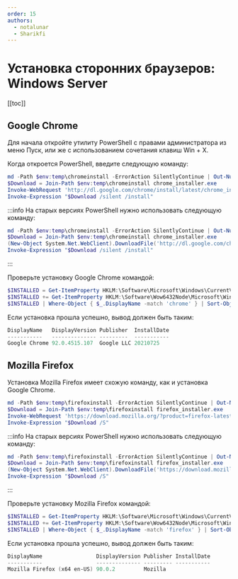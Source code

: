 ```yaml
---
order: 15
authors:
  - notalunar
  - Sharikfi
---
```


# Установка сторонних браузеров: Windows Server

[[toc]]

## Google Chrome

Для начала откройте утилиту PowerShell с правами администратора из меню Пуск, или же с использованием сочетания клавиш Win + X.

Когда откроется PowerShell, введите следующую команду:

```powershell
md -Path $env:temp\chromeinstall -ErrorAction SilentlyContinue | Out-Null
$Download = Join-Path $env:temp\chromeinstall chrome_installer.exe
Invoke-WebRequest 'http://dl.google.com/chrome/install/latest/chrome_installer.exe' -OutFile $Download
Invoke-Expression "$Download /silent /install"
```

:::info
На старых версиях PowerShell нужно использовать следующую команду:

```powershell
md -Path $env:temp\chromeinstall -ErrorAction SilentlyContinue | Out-Null
$Download = Join-Path $env:temp\chromeinstall chrome_installer.exe
(New-Object System.Net.WebClient).DownloadFile('http://dl.google.com/chrome/install/latest/chrome_installer.exe', $Download)
Invoke-Expression "$Download /silent /install"
```

:::

Проверьте установку Google Chrome командой:

```powershell
$INSTALLED = Get-ItemProperty HKLM:\Software\Microsoft\Windows\CurrentVersion\Uninstall\* | Select-Object DisplayName, DisplayVersion, Publisher, InstallDate
$INSTALLED += Get-ItemProperty HKLM:\Software\Wow6432Node\Microsoft\Windows\CurrentVersion\Uninstall\* | Select-Object DisplayName, DisplayVersion, Publisher, InstallDate
$INSTALLED | Where-Object { $_.DisplayName -match 'chrome' } | Sort-Object -Property DisplayName -Unique | Format-Table -AutoSize
```

Если установка прошла успешно, вывод должен быть таким:

```powershell
DisplayName   DisplayVersion Publisher  InstallDate
-----------   -------------- ---------  -----------
Google Chrome 92.0.4515.107  Google LLC 20210725
```

## Mozilla Firefox

Установка Mozilla Firefox имеет схожую команду, как и установка Google Chrome.

```powershell
md -Path $env:temp\firefoxinstall -ErrorAction SilentlyContinue | Out-Null
$Download = Join-Path $env:temp\firefoxinstall firefox_installer.exe
Invoke-WebRequest 'https://download.mozilla.org/?product=firefox-latest&os=win64&lang=en-US' -OutFile $Download
Invoke-Expression "$Download /S"
```

:::info
На старых версиях PowerShell нужно использовать следующую команду:

```powershell
md -Path $env:temp\firefoxinstall -ErrorAction SilentlyContinue | Out-Null
$Download = Join-Path $env:temp\firefoxinstall firefox_installer.exe
(New-Object System.Net.WebClient).DownloadFile('https://download.mozilla.org/?product=firefox-latest&os=win64&lang=en-US', $Download)
Invoke-Expression "$Download /S"
```

:::

Проверьте установку Mozilla Firefox командой:

```powershell
$INSTALLED = Get-ItemProperty HKLM:\Software\Microsoft\Windows\CurrentVersion\Uninstall\* | Select-Object DisplayName, DisplayVersion, Publisher, InstallDate
$INSTALLED += Get-ItemProperty HKLM:\Software\Wow6432Node\Microsoft\Windows\CurrentVersion\Uninstall\* | Select-Object DisplayName, DisplayVersion, Publisher, InstallDate
$INSTALLED | Where-Object { $_.DisplayName -match 'firefox' } | Sort-Object -Property DisplayName -Unique | Format-Table -AutoSize
```

Если установка прошла успешно, вывод должен быть таким:

```powershell
DisplayName                 DisplayVersion Publisher InstallDate
-----------                 -------------- --------- -----------
Mozilla Firefox (x64 en-US) 90.0.2         Mozilla
```
